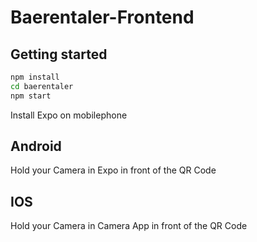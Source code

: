 # Baerentaler-Frontend

## Getting started

```bash
npm install
cd baerentaler
npm start
```

Install Expo on mobilephone


## Android

Hold your Camera in Expo in front of the QR Code


## IOS

Hold your Camera in Camera App in front of the QR Code